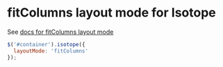 # fitColumns layout mode for Isotope

See [docs for fitColumns layout mode](http://isotope.metafizzy.co/beta/layout-modes/fitcolumns.html)

``` js
$('#container').isotope({
  layoutMode: 'fitColumns'
});
```
